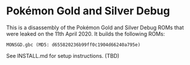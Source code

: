 # Pokémon Gold and Silver Debug

This is a disassembly of the Pokémon Gold and Silver Debug ROMs that were leaked on the 11th April 2020.
It builds the following ROMs:

    MONSGD.gbc (MD5: d655820236b99ff0c1904d66240a795e)

See INSTALL.md for setup instructions. (TBD)
